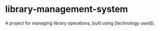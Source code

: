 # library-management-system
A project for managing library operations, built using [technology used]).
